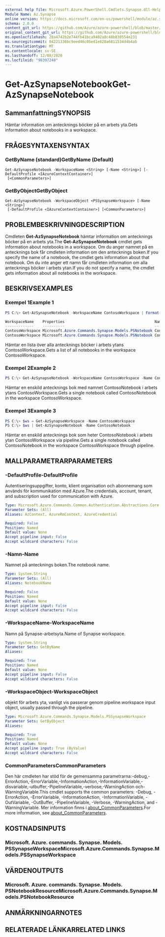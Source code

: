 ```yaml
---
external help file: Microsoft.Azure.PowerShell.Cmdlets.Synapse.dll-Help.xml
Module Name: Az.Synapse
online version: https://docs.microsoft.com/en-us/powershell/module/az.synapse/get-azsynapsenotebook
schema: 2.0.0
content_git_url: https://github.com/Azure/azure-powershell/blob/master/src/Synapse/Synapse/help/Get-AzSynapseNotebook.md
original_content_git_url: https://github.com/Azure/azure-powershell/blob/master/src/Synapse/Synapse/help/Get-AzSynapseNotebook.md
ms.openlocfilehash: 28a4742b2e744fb41bca9402a8c48b830554e231
ms.sourcegitcommit: 04221336bc9eed46c05ed1e828a6811534d4b4ab
ms.translationtype: MT
ms.contentlocale: sv-SE
ms.lasthandoff: 12/08/2020
ms.locfileid: "98397248"
---
```

# <span data-ttu-id="a26f9-101">Get-AzSynapseNotebook</span><span class="sxs-lookup"><span data-stu-id="a26f9-101">Get-AzSynapseNotebook</span></span>

## <span data-ttu-id="a26f9-102">Sammanfattning</span><span class="sxs-lookup"><span data-stu-id="a26f9-102">SYNOPSIS</span></span>
<span data-ttu-id="a26f9-103">Hämtar information om antecknings böcker på en arbets yta.</span><span class="sxs-lookup"><span data-stu-id="a26f9-103">Gets information about notebooks in a workspace.</span></span>

## <span data-ttu-id="a26f9-104">FRÅGESYNTAXEN</span><span class="sxs-lookup"><span data-stu-id="a26f9-104">SYNTAX</span></span>

### <span data-ttu-id="a26f9-105">GetByName (standard)</span><span class="sxs-lookup"><span data-stu-id="a26f9-105">GetByName (Default)</span></span>
```
Get-AzSynapseNotebook -WorkspaceName <String> [-Name <String>] [-DefaultProfile <IAzureContextContainer>]
 [<CommonParameters>]
```

### <span data-ttu-id="a26f9-106">GetByObject</span><span class="sxs-lookup"><span data-stu-id="a26f9-106">GetByObject</span></span>
```
Get-AzSynapseNotebook -WorkspaceObject <PSSynapseWorkspace> [-Name <String>]
 [-DefaultProfile <IAzureContextContainer>] [<CommonParameters>]
```

## <span data-ttu-id="a26f9-107">PROBLEMBESKRIVNING</span><span class="sxs-lookup"><span data-stu-id="a26f9-107">DESCRIPTION</span></span>
<span data-ttu-id="a26f9-108">Cmdleten **Get-AzSynapseNotebook** hämtar information om antecknings böcker på en arbets yta.</span><span class="sxs-lookup"><span data-stu-id="a26f9-108">The **Get-AzSynapseNotebook** cmdlet gets information about notebooks in a workspace.</span></span> <span data-ttu-id="a26f9-109">Om du anger namnet på en antecknings bok får cmdleten information om den antecknings boken.</span><span class="sxs-lookup"><span data-stu-id="a26f9-109">If you specify the name of a notebook, the cmdlet gets information about that notebook.</span></span> <span data-ttu-id="a26f9-110">Om du inte anger ett namn får cmdleten information om alla antecknings böcker i arbets ytan.</span><span class="sxs-lookup"><span data-stu-id="a26f9-110">If you do not specify a name, the cmdlet gets information about all notebooks in the workspace.</span></span>

## <span data-ttu-id="a26f9-111">BESKRIVS</span><span class="sxs-lookup"><span data-stu-id="a26f9-111">EXAMPLES</span></span>

### <span data-ttu-id="a26f9-112">Exempel 1</span><span class="sxs-lookup"><span data-stu-id="a26f9-112">Example 1</span></span>
```powershell
PS C:\> Get-AzSynapseNotebook -WorkspaceName ContosoWorkspace | Format-Table

WorkspaceName    Properties                                         Name
-------------    ----------                                         --
ContosoWorkspace Microsoft.Azure.Commands.Synapse.Models.PSNotebook ContosoNotebook1
ContosoWorkspace Microsoft.Azure.Commands.Synapse.Models.PSNotebook ContosoNotebook2
```

<span data-ttu-id="a26f9-113">Hämtar en lista över alla antecknings böcker i arbets ytans ContosoWorkspace.</span><span class="sxs-lookup"><span data-stu-id="a26f9-113">Gets a list of all notebooks in the workspace ContosoWorkspace.</span></span>

### <span data-ttu-id="a26f9-114">Exempel 2</span><span class="sxs-lookup"><span data-stu-id="a26f9-114">Example 2</span></span>
```powershell
PS C:\> Get-AzSynapseNotebook -WorkspaceName ContosoWorkspace -Name ContosoNotebook
```

<span data-ttu-id="a26f9-115">Hämtar en enskild antecknings bok med namnet ContosoNotebook i arbets ytans ContosoWorkspace.</span><span class="sxs-lookup"><span data-stu-id="a26f9-115">Gets a single notebook called ContosoNotebook in the workspace ContosoWorkspace.</span></span>

### <span data-ttu-id="a26f9-116">Exempel 3</span><span class="sxs-lookup"><span data-stu-id="a26f9-116">Example 3</span></span>
```powershell
PS C:\> $ws = Get-AzSynapseWorkspace -Name ContosoWorkspace
PS C:\> $ws | Get-AzSynapseNotebook -Name ContosoNotebook
```

<span data-ttu-id="a26f9-117">Hämtar en enskild antecknings bok som heter ContosoNotebook i arbets ytan ContosoWorkspace via pipeline.</span><span class="sxs-lookup"><span data-stu-id="a26f9-117">Gets a single notebook called ContosoNotebook in the workspace ContosoWorkspace through pipeline.</span></span>

## <span data-ttu-id="a26f9-118">MALLPARAMETRAR</span><span class="sxs-lookup"><span data-stu-id="a26f9-118">PARAMETERS</span></span>

### <span data-ttu-id="a26f9-119">-DefaultProfile</span><span class="sxs-lookup"><span data-stu-id="a26f9-119">-DefaultProfile</span></span>
<span data-ttu-id="a26f9-120">Autentiseringsuppgifter, konto, klient organisation och abonnemang som används för kommunikation med Azure.</span><span class="sxs-lookup"><span data-stu-id="a26f9-120">The credentials, account, tenant, and subscription used for communication with Azure.</span></span>

```yaml
Type: Microsoft.Azure.Commands.Common.Authentication.Abstractions.Core.IAzureContextContainer
Parameter Sets: (All)
Aliases: AzContext, AzureRmContext, AzureCredential

Required: False
Position: Named
Default value: None
Accept pipeline input: False
Accept wildcard characters: False
```

### <span data-ttu-id="a26f9-121">-Namn</span><span class="sxs-lookup"><span data-stu-id="a26f9-121">-Name</span></span>
<span data-ttu-id="a26f9-122">Namnet på antecknings boken.</span><span class="sxs-lookup"><span data-stu-id="a26f9-122">The notebook name.</span></span>

```yaml
Type: System.String
Parameter Sets: (All)
Aliases: NotebookName

Required: False
Position: Named
Default value: None
Accept pipeline input: False
Accept wildcard characters: False
```

### <span data-ttu-id="a26f9-123">-WorkspaceName</span><span class="sxs-lookup"><span data-stu-id="a26f9-123">-WorkspaceName</span></span>
<span data-ttu-id="a26f9-124">Namn på Synapse-arbetsyta.</span><span class="sxs-lookup"><span data-stu-id="a26f9-124">Name of Synapse workspace.</span></span>

```yaml
Type: System.String
Parameter Sets: GetByName
Aliases:

Required: True
Position: Named
Default value: None
Accept pipeline input: False
Accept wildcard characters: False
```

### <span data-ttu-id="a26f9-125">-WorkspaceObject</span><span class="sxs-lookup"><span data-stu-id="a26f9-125">-WorkspaceObject</span></span>
<span data-ttu-id="a26f9-126">objekt för arbets yta, vanligt vis passerar genom pipeline.</span><span class="sxs-lookup"><span data-stu-id="a26f9-126">workspace input object, usually passed through the pipeline.</span></span>

```yaml
Type: Microsoft.Azure.Commands.Synapse.Models.PSSynapseWorkspace
Parameter Sets: GetByObject
Aliases:

Required: True
Position: Named
Default value: None
Accept pipeline input: True (ByValue)
Accept wildcard characters: False
```

### <span data-ttu-id="a26f9-127">CommonParameters</span><span class="sxs-lookup"><span data-stu-id="a26f9-127">CommonParameters</span></span>
<span data-ttu-id="a26f9-128">Den här cmdleten har stöd för de gemensamma parametrarna:-debug,-ErrorAction,-ErrorVariable,-InformationAction,-InformationVariable,-disvariable,-utbuffer,-PipelineVariable,-verbose,-WarningAction och-WarningVariable.</span><span class="sxs-lookup"><span data-stu-id="a26f9-128">This cmdlet supports the common parameters: -Debug, -ErrorAction, -ErrorVariable, -InformationAction, -InformationVariable, -OutVariable, -OutBuffer, -PipelineVariable, -Verbose, -WarningAction, and -WarningVariable.</span></span> <span data-ttu-id="a26f9-129">Mer information finns i [about_CommonParameters](http://go.microsoft.com/fwlink/?LinkID=113216).</span><span class="sxs-lookup"><span data-stu-id="a26f9-129">For more information, see [about_CommonParameters](http://go.microsoft.com/fwlink/?LinkID=113216).</span></span>

## <span data-ttu-id="a26f9-130">KOSTNADS</span><span class="sxs-lookup"><span data-stu-id="a26f9-130">INPUTS</span></span>

### <span data-ttu-id="a26f9-131">Microsoft. Azure. commands. Synapse. Models. PSSynapseWorkspace</span><span class="sxs-lookup"><span data-stu-id="a26f9-131">Microsoft.Azure.Commands.Synapse.Models.PSSynapseWorkspace</span></span>

## <span data-ttu-id="a26f9-132">VÄRDEN</span><span class="sxs-lookup"><span data-stu-id="a26f9-132">OUTPUTS</span></span>

### <span data-ttu-id="a26f9-133">Microsoft. Azure. commands. Synapse. Models. PSNotebookResource</span><span class="sxs-lookup"><span data-stu-id="a26f9-133">Microsoft.Azure.Commands.Synapse.Models.PSNotebookResource</span></span>

## <span data-ttu-id="a26f9-134">ANMÄRKNINGAR</span><span class="sxs-lookup"><span data-stu-id="a26f9-134">NOTES</span></span>

## <span data-ttu-id="a26f9-135">RELATERADE LÄNKAR</span><span class="sxs-lookup"><span data-stu-id="a26f9-135">RELATED LINKS</span></span>
